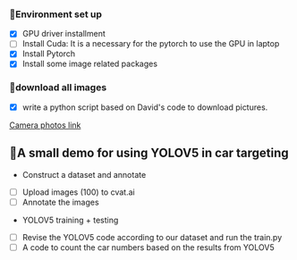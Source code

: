 


### 🌲Environment set up
- [x] GPU driver installment
- [ ] Install Cuda: It is a necessary for the pytorch to use the GPU in laptop
- [x] Install Pytorch
- [x] Install some image related packages

### 🌳download all images
- [x] write a python script based on David's code to download pictures.

[Camera photos link](https://511.idaho.gov/#:MyRoutes)

## 🌴A small demo for using YOLOV5 in car targeting
- Construct a dataset and annotate
- [ ] Upload images (100) to cvat.ai
- [ ] Annotate the images
- YOLOV5 training + testing
- [ ] Revise the YOLOV5 code according to our dataset and run the train.py
- [ ] A code to count the car numbers based on the results from YOLOV5

